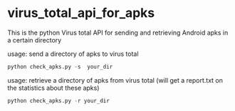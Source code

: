 virus_total_api_for_apks
========================

This is the python Virus total API for sending and retrieving Android apks  in a certain directory 

usage: send a directory of apks to virus total
```python
python check_apks.py -s  your_dir
```
usage: retrieve a directory of apks from virus total (will get a report.txt on the statistics about these apks)
```python
python check_apks.py -r your_dir
```
